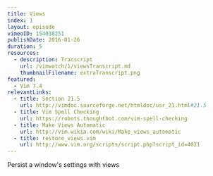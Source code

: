 ```yaml
---
title: Views
index: 1
layout: episode
vimeoID: 154038251
publishDate: 2016-01-26
duration: 5
resources:
  - description: Transcript
    url: /vimwatch/1/viewsTranscript.md
    thumbnailFilename: extraTranscript.png
featured:
  - Vim 7.4
relevantLinks:
  - title: Section 21.5
    url: http://vimdoc.sourceforge.net/htmldoc/usr_21.html#21.5
  - title: Vim Spell Checking
    url: https://robots.thoughtbot.com/vim-spell-checking
  - title: Make Views Automatic
    url: http://vim.wikia.com/wiki/Make_views_automatic
  - title: restore_views.vim
    url: http://www.vim.org/scripts/script.php?script_id=4021
---
```

Persist a window's settings with views
